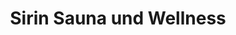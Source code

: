 ---
title: "Sirin Sauna und Wellness"
url: /kaiserslautern/sirin-sauna-und-wellness/
shop: Kosmetik
---